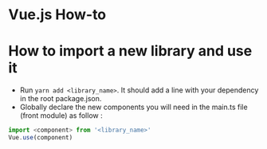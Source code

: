 Vue.js How-to
=============

# How to import a new library and use it

- Run `yarn add <library_name>`. It should add a line with your dependency in the root package.json.
- Globally declare the new components you will need in the main.ts file (front module) as follow :

```typescript
import <component> from '<library_name>'
Vue.use(component)
```